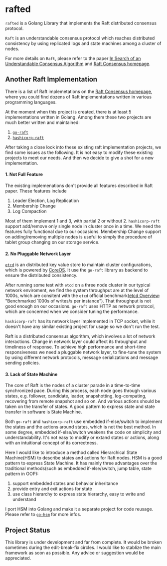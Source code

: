 rafted
======


```rafted``` is a Golang Library that implements the Raft distributed consensus protocol.

```Raft``` is an understandable consensus protocol which reaches distributed consistency by using replicated logs and state machines among a cluster of nodes.

For more details on ```Raft```, please refer to the paper [In Search of an Understandable Consensus Algorithm][raft-paper] and [Raft Consensus homepage][raft-homepage].

## Another Raft Implementation

There is a list of Raft implemetations on the [Raft Consensus homepage][raft-homepage], where you could find dozens of Raft implementations written in various programming languages. 

At the moment when this project is created, there is at least 5 implementations written in Golang. Among them these two projects are much better written and maintained:

1. [```go-raft```][go-raft-github]
2. [```hashicorp-raft```][hashicorp-raft-github]

After taking a close look into these existing raft implementation projects, we find some issues as the following. It is not easy to modify these existing projects to meet our needs. And then we decide to give a shot for a new implementation.

#### 1. Not Full Feature

The existing implemenations don't provide all features described in Raft paper. These features include

1. Leader Election, Log Replication
2. Membership Change
3. Log Compaction

Most of them implement 1 and 3, with partial 2 or without 2. ```hashicorp-raft``` support add/remove only single node in cluster once in a time. We need the features fully functional due to our occasions. Membership Change support on adding/removing multiple nodes is useful to simply the procedure of tablet group changing on our storage service.

#### 2. No Pluggable Network Layer

[```etcd```][etcd-github] is an distributed key value store to maintain cluster configurations, which is powered by [CoreOS][coreos-mainpage]. It use the ```go-raft``` library as backend to ensure the distributed consistency.

After running some test with ```etcd``` on a three node cluster in our typical network enviroment, we find the system throughput are at the level of 1000s, which are consitent with the ```etcd``` official benchmark([etcd Overview][etcd-overview]: "Benchmarked 1000s of writes/s per instance"). That throughput is not good enough on our occasions. ```go-raft``` uses HTTP as network protocol, which are concerned when we consider tuning the performance. 

```hashicorp-raft``` has its network layer implemented in TCP socket, while it doesn't have any similar existing project for usage so we don't run the test.

Raft is a distributed consensus algorithm, which involves a lot of network interactions. Change in network layer could affect its throughput and timeliness of response. To achieve high performance and short-time responsiveness we need a pluggable network layer, to fine-tune the system by using different network protocols, message serializations and message sending policies.

#### 3. Lack of State Machine

The core of Raft is the nodes of a cluster parade in a time-to-time synchronized pace. During this process, each node goes through various states, e.g. follower, candidate, leader, snapshotting, log-compating, recovering from remote snapshot and so on. And various actions should be taken on the transfer of states. A good pattern to express state and state transfer in software is State Machine.

Both ```go-raft``` and ```hashicorp-raft``` use embedded if-else/switch to implement the states and the actions around states, which is not the best method. In some degree, embedded if-else/switch weakens the code on simplicity and understandability. It's not easy to modify or extand states or actions, along with an intuitional concept of its correctness.

Here I would like to introduce a method called Hierarchical State Machine(HSM) to describe states and actions for Raft nodes. HSM is a good pattern to express State Machine. It has mainly three advantages over the traditional methods(such as embedded if-else/switch, jump table, state pattern in OOP):

1. support embedded states and behavior inheritance
2. provide entry and exit actions for state
3. use class hierarchy to express state hierarchy, easy to write and understand

I port HSM into Golang and make it a separate project for code reusage. Please refer to [```go-hsm```][go-hsm-github] for more infos.

## Project Status

This library is under development and far from complete. It would be broken sometimes during the edit-break-fix circles. I would like to stablize the main framework as soon as possible. Any advice or suggestion would be appreciated.

[raft-paper]: https://ramcloud.stanford.edu/wiki/download/attachments/11370504/raft.pdf

[raft-homepage]: http://raftconsensus.github.io/

[go-raft-github]: https://github.com/goraft/raft

[hashicorp-raft-github]: https://github.com/hashicorp/raft

[etcd-github]: https://github.com/coreos/etcd

[etcd-overview]: https://coreos.com/using-coreos/etcd/

[coreos-mainpage]: https://coreos.com/

[go-hsm-github]: https://github.com/hhkbp2/go-hsm
